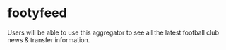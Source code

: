 # footyfeed
Users will be able to use this aggregator to see all the latest football club news &amp; transfer information.
